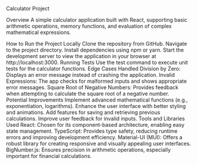 Calculator Project

Overview
A simple calculator application built with React, supporting basic arithmetic operations, memory functions, and evaluation of complex mathematical expressions.

How to Run the Project Locally
Clone the repository from GitHub.
Navigate to the project directory.
Install dependencies using npm or yarn.
Start the development server to view the application in your browser at http://localhost:3000.
Running Tests
Use the test command to execute unit tests for the calculator functions.
Edge Cases Handled
Division by Zero: Displays an error message instead of crashing the application.
Invalid Expressions: The app checks for malformed inputs and shows appropriate error messages.
Square Root of Negative Numbers: Provides feedback when attempting to calculate the square root of a negative number.
Potential Improvements
Implement advanced mathematical functions (e.g., exponentiation, logarithms).
Enhance the user interface with better styling and animations.
Add features for saving and retrieving previous calculations.
Improve user feedback for invalid inputs.
Tools and Libraries Used
React: Chosen for its component-based architecture, enabling easy state management.
TypeScript: Provides type safety, reducing runtime errors and improving development efficiency.
Material-UI (MUI): Offers a robust library for creating responsive and visually appealing user interfaces.
BigNumber.js: Ensures precision in arithmetic operations, especially important for financial calculations.